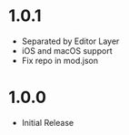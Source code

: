 # 1.0.1
- Separated by Editor Layer
- iOS and macOS support
- Fix repo in mod.json

# 1.0.0
- Initial Release
